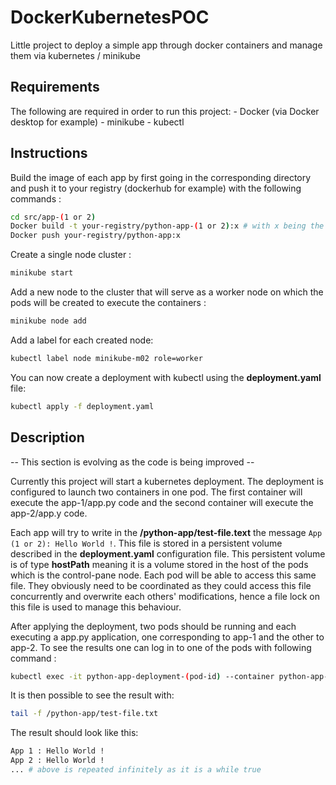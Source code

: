 # DockerKubernetesPOC
Little project to deploy a simple app through docker containers and manage them via kubernetes / minikube

## Requirements
The following are required in order to run this project:
    - Docker (via Docker desktop for example)
    - minikube
    - kubectl

## Instructions
Build the image of each app by first going in the corresponding directory and push it to your registry (dockerhub for example) with the following commands :
```bash
cd src/app-(1 or 2)
Docker build -t your-registry/python-app-(1 or 2):x # with x being the version of the app (e.g. 1.0.0). Don't forget to update the deployment.yaml version of the image aswell.
Docker push your-registry/python-app:x
```

Create a single node cluster :
```bash
minikube start
```

Add a new node to the cluster that will serve as a worker node on which the pods will be created to execute the containers :
```bash
minikube node add
```

Add a label for each created node:
```bash
kubectl label node minikube-m02 role=worker
```

You can now create a deployment with kubectl using the **deployment.yaml** file:
```bash
kubectl apply -f deployment.yaml
```

## Description
-- This section is evolving as the code is being improved --

Currently this project will start a kubernetes deployment. The deployment is configured to launch two containers in one pod. The first container will execute the app-1/app.py code and the second container will execute the app-2/app.y code.

Each app will try to write in the **/python-app/test-file.text** the message ```App (1 or 2): Hello World !```. This file is stored in a persistent volume described in the **deployment.yaml** configuration file. This persistent volume is of type **hostPath** meaning it is a volume stored in the host of the pods which is the control-pane node. Each pod will be able to access this same file. They obviously need to be coordinated as they could access this file concurrently and overwrite each others' modifications, hence a file lock on this file is used to manage this behaviour.

After applying the deployment, two pods should be running and each executing a app.py application, one corresponding to app-1 and the other to app-2. To see the results one can log in to one of the pods with following command :
```bash
kubectl exec -it python-app-deployment-(pod-id) --container python-app-(1 or 2) -- bash
```

It is then possible to see the result with:

```bash
tail -f /python-app/test-file.txt
```

The result should look like this:

```bash
App 1 : Hello World !
App 2 : Hello World !
... # above is repeated infinitely as it is a while true
```
